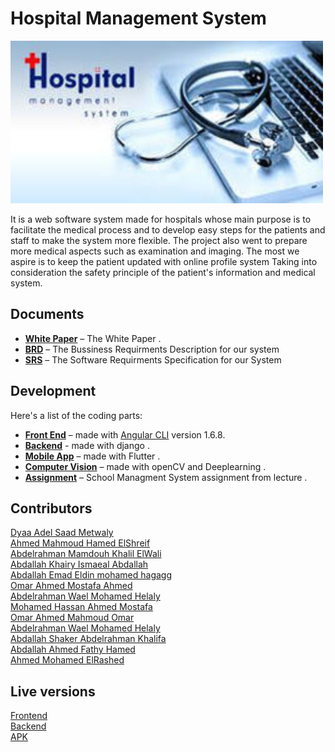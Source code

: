 # Hospital Management System 
<img src="images/hello.jpg" alt="HMS" width="500px"> 
 
<p>It is a web software system made for hospitals whose main purpose is to facilitate the medical process and to develop easy steps for the patients and staff to make the system more flexible. The project also went to prepare more medical aspects such as examination and imaging. The most we aspire is to keep the patient updated with online profile system Taking into consideration the safety principle of the patient's information and medical system. </p>

## Documents
* [**White Paper**](https://github.com/DyaPlus/SE2018G27/blob/master/HMS%20White%20Paper.pdf) – The White Paper .
* [**BRD**](https://github.com/DyaPlus/SE2018G27/blob/master/HMS%20BRD.pdf) – The Bussiness Requirments Description for our system 
* [**SRS**](https://github.com/DyaPlus/SE2018G27/blob/master/HMS%20SRS.pdf) – The Software Requirments Specification for our System

## Development
Here's a list of the coding parts:
* [**Front End**](https://github.com/DyaPlus/SE2018G27/tree/master/hms-frontend) – made with [Angular CLI](https://github.com/angular/angular-cli) version 1.6.8.
* [**Backend**](https://github.com/DyaPlus/SE2018G27/tree/master/hms-backend) - made with django .
* [**Mobile App**](https://github.com/DyaPlus/SE2018G27/tree/master/mobile%20app) – made with Flutter .
* [**Computer Vision**](https://github.com/DyaPlus/SE2018G27/tree/master/ComputerVision) – made with openCV and Deeplearning .
* [**Assignment**](https://github.com/DyaPlus/SE2018G27/tree/master/assignment-1) – School Managment System assignment from lecture .



## Contributors
[Dyaa Adel Saad Metwaly](https://github.com/DyaPlus)<br>
[Ahmed Mahmoud Hamed ElShreif](https://github.com/EL-SHREIF)<br>
[Abdelrahman Mamdouh Khalil ElWali](https://github.com/AAlWali)<br>
[Abdallah Khairy Ismaeal Abdallah](https://github.com/abdallahkhairy)<br>
[Abdallah Emad Eldin mohamed hagagg](https://github.com/AbdullahHajjaj)<br>
[Omar Ahmed Mostafa Ahmed](https://github.com/omarahmed1111)<br>
[Abdelrahman Wael Mohamed Helaly](https://github.com/Helaly96)<br>
[Mohamed Hassan Ahmed Mostafa](https://github.com/mhaboali)<br>
[Omar Ahmed Mahmoud Omar](https://github.com/omarahmad293)<br>
[Abdelrahman Wael Mohamed Helaly](https://github.com/Helaly96)<br>
[Abdallah Shaker Abdelrahman Khalifa](https://github.com/abdullahshaker10)<br>
[Abdallah Ahmed Fathy Hamed](https://github.com/abdallahfathy)<br>
[Ahmed Mohamed ElRashed](https://github.com/ahmad-ra)<br>

## Live versions

[Frontend](https://hospital-management-system-g27.herokuapp.com/)<br>
[Backend](https://secret-lowlands-85631.herokuapp.com)<br>
[APK](https://www107.zippyshare.com/v/BqoDZn71/file.html)
